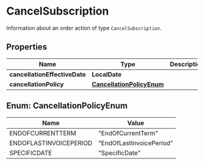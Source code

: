 

# CancelSubscription

Information about an order action of type `CancelSubscription`. 

## Properties

| Name | Type | Description | Notes |
|------------ | ------------- | ------------- | -------------|
|**cancellationEffectiveDate** | **LocalDate** |  |  [optional] |
|**cancellationPolicy** | [**CancellationPolicyEnum**](#CancellationPolicyEnum) |  |  |



## Enum: CancellationPolicyEnum

| Name | Value |
|---- | -----|
| ENDOFCURRENTTERM | &quot;EndOfCurrentTerm&quot; |
| ENDOFLASTINVOICEPERIOD | &quot;EndOfLastInvoicePeriod&quot; |
| SPECIFICDATE | &quot;SpecificDate&quot; |



